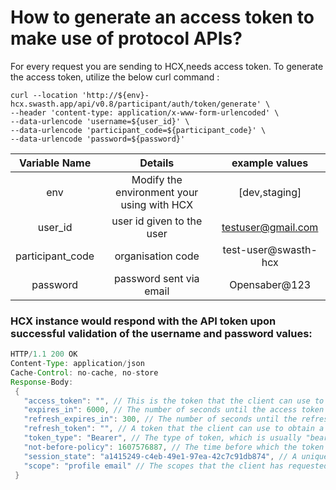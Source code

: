 # How to generate an access token to make use of protocol APIs?

For every request you are sending to HCX,needs access token.
To generate the access token, utilize the below curl command :

```postman
curl --location 'http://${env}-hcx.swasth.app/api/v0.8/participant/auth/token/generate' \
--header 'content-type: application/x-www-form-urlencoded' \
--data-urlencode 'username=${user_id}' \
--data-urlencode 'participant_code=${participant_code}' \
--data-urlencode 'password=${password}'
```
|**Variable Name**|**Details**|**example values**|
| :-: | :-: | :-: |
|env|Modify the environment your using with HCX|[dev,staging]|
|user_id|user id given to the user|testuser@gmail.com|
|participant_code|organisation code|test-user@swasth-hcx|
|password|password sent via email|Opensaber@123

### HCX instance would respond with the API token upon successful validation of the username and password values:
```java
HTTP/1.1 200 OK
Content-Type: application/json
Cache-Control: no-cache, no-store
Response-Body:
 {
   "access_token": "", // This is the token that the client can use to access protected resources on the server. The token is a JSON Web Token (JWT) that contains claims about the user and the client
   "expires_in": 6000, // The number of seconds until the access token expires. After this time, the client must obtain a new access token.
   "refresh_expires_in": 300, // The number of seconds until the refresh token expires. After this time, the client must obtain a new refresh token. 
   "refresh_token": "", // A token that the client can use to obtain a new access token after the current access token expires. The refresh token is also a JWT that contains claims about the user and the client. 
   "token_type": "Bearer", // The type of token, which is usually "bearer".
   "not-before-policy": 1607576887, // The time before which the token is not valid.
   "session_state": "a1415249-c4eb-49e1-97ea-42c7c91db874", // A unique identifier for the user's session.
   "scope": "profile email" // The scopes that the client has requested access to.
 }
```
